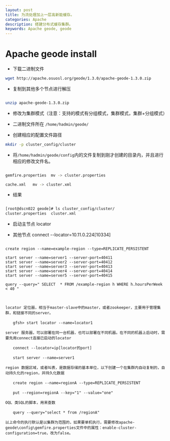 ```yaml
---
layout: post
title: 为流处理加上一层高新能缓存。
categories: Apache
description: 搭建分布式缓存集群。
keywords: Apache geode, geode
---
```


# Apache geode install 

 * 下载二进制文件

```bash
wget http://apache.osuosl.org/geode/1.3.0/apache-geode-1.3.0.zip

```

* 复制到其他多个节点进行解压


```bash

unzip apache-geode-1.3.0.zip

```

* 修改为集群模式（注意：支持的模式有分组模式，集群模式，集群+分组模式）

* 二进制文件所在 `/home/hadmin/geode/`

* 创建相应的配置文件路径

```bash
mkdir -p cluster_config/cluster
```

* 将`/home/hadmin/geode/config`内的文件复制到刚才创建的目录内，并且进行相应的修改文件名。

```bash

gemfire.properties	mv -> cluster.properties

cache.xml	mv -> cluster.xml

```


* 结果

```bash

[root@dscn022 geode]# ls cluster_config/cluster/
cluster.properties  cluster.xml

```

* 启动主节点 locator 

* 其他节点 connect --locator=10.11.0.224[10334]

```text

create region --name=example-region --type=REPLICATE_PERSISTENT

start server --name=server1 --server-port=40411
start server --name=server2 --server-port=40412
start server --name=server3 --server-port=40413
start server --name=server4 --server-port=40414
start server --name=server5 --server-port=40415

query --query=" SELECT  * FROM /example-region h WHERE h.hoursPerWeek < 40 "



locator 定位器，相当于master-slave中的master，或者zookeeper，主要用于管理集群，和链接不同的server。

　　gfsh> start locator --name=locator1

server 服务器，可以部署在同一台机器，也可以部署在不同机器。在不同的机器上启动时，需要先用connect连接已启动的locator

　　connect --locator=ip[locator的port]

　　start server --name=server1

region 数据区域，或者叫表，是数据存储的基本单位，以下创建一个在集群内自动复制的，自动持久化的region，并持久化数据

　　create region --name=regionA --type=REPLICATE_PERSISTENT

　　put --region=regionA --key="1" --value="one"

OQL 类SQL的脚本，用来查数

　　query --query="select * from /regionA"

以上命令的执行默认是以集群为范围的，如果要单机执行，需要修改apache-geode\config\gemfire.properties文件中的属性：enable-cluster-configuration=true，改为false。

```
